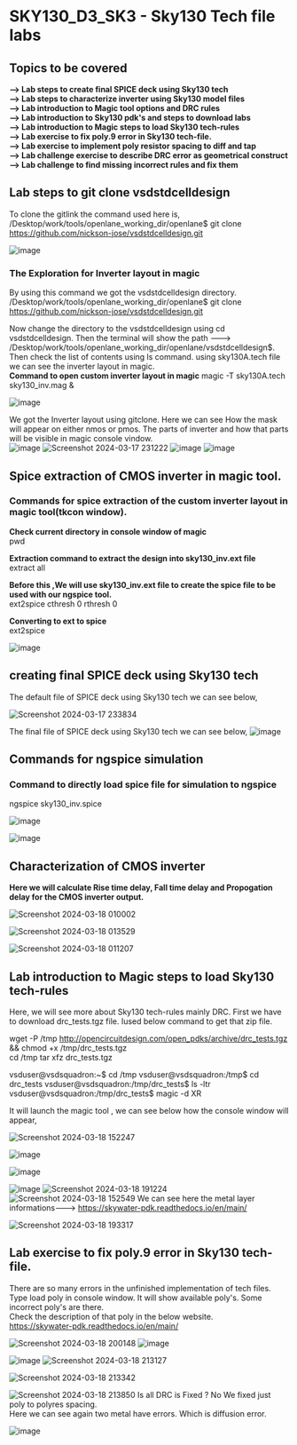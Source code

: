 #  SKY130_D3_SK3 - Sky130 Tech file labs
##  Topics to be covered
**--> Lab steps to create final SPICE deck using Sky130 tech**   
**--> Lab steps to characterize inverter using Sky130 model files**  
**--> Lab introduction to Magic tool options and DRC rules**    
**--> Lab introduction to Sky130 pdk's and steps to download labs**    
**--> Lab introduction to Magic steps to load Sky130 tech-rules**    
**--> Lab exercise to fix poly.9 error in Sky130 tech-file.**    
**--> Lab exercise to implement poly resistor spacing to diff and tap**   
**--> Lab challenge exercise to describe DRC error as geometrical construct** 
**--> Lab challenge to find missing incorrect rules and fix them**

## Lab steps to git clone vsdstdcelldesign

To clone the gitlink the command used here is,  
/Desktop/work/tools/openlane_working_dir/openlane$ git clone https://github.com/nickson-jose/vsdstdcelldesign.git   

![image](https://github.com/Gayathri4801/NASSCOM-VSD-IAT/assets/163323618/20659235-0170-42cf-adb0-10535788ec92)

### The Exploration for Inverter layout in magic    

By using this command we got the vsdstdcelldesign directory.  
/Desktop/work/tools/openlane_working_dir/openlane$ git clone https://github.com/nickson-jose/vsdstdcelldesign.git   

Now change the directory to the vsdstdcelldesign using cd vsdstdcelldesign.
Then the terminal will show the path ---> /Desktop/work/tools/openlane_working_dir/openlane/vsdstdcelldesign$.     
Then check the list of contents using ls command. 
using sky130A.tech file we can see the inverter layout in magic.   
**Command to open custom inverter layout in magic**
magic -T sky130A.tech sky130_inv.mag &

![image](https://github.com/Gayathri4801/NASSCOM-VSD-IAT/assets/163323618/ef0e6b12-00da-43a9-80d8-c0202163a7dc)

We got the Inverter layout using gitclone. Here we can see How the mask will appear on either nmos or pmos. The parts of inverter and how that parts will be visible in magic console vindow.       
![image](https://github.com/Gayathri4801/NASSCOM-VSD-IAT/assets/163323618/5aaca5ed-06b6-447f-bd7d-90586fd5588c)
![Screenshot 2024-03-17 231222](https://github.com/Gayathri4801/NASSCOM-VSD-IAT/assets/163323618/1f71b934-5d87-4388-8b47-fa8fc84a6867)
![image](https://github.com/Gayathri4801/NASSCOM-VSD-IAT/assets/163323618/53edd419-ed7e-4806-b8e7-9b01db70f346)
![image](https://github.com/Gayathri4801/NASSCOM-VSD-IAT/assets/163323618/ff310968-2d4f-429e-b1f8-ebf3d36b058a)


## Spice extraction of CMOS inverter in magic tool.  
### Commands for spice extraction of the custom inverter layout in magic tool(tkcon window).

**Check current directory in console window of magic**   
pwd

**Extraction command to extract the design into sky130_inv.ext file**   
extract all   

**Before this ,We will use sky130_inv.ext file to create the spice file to be used with our ngspice tool.**   
ext2spice cthresh 0 rthresh 0   

**Converting to ext to spice**   
ext2spice


![image](https://github.com/Gayathri4801/NASSCOM-VSD-IAT/assets/163323618/3911b87e-8846-447e-82b1-f6d89bdc45d4)


## creating final SPICE deck using Sky130 tech   

The default file of SPICE deck using Sky130 tech we can see below,

![Screenshot 2024-03-17 233834](https://github.com/Gayathri4801/NASSCOM-VSD-IAT/assets/163323618/533e809c-242d-46f4-9c86-7e74fb521fe6)

The final file of SPICE deck using Sky130 tech we can see below,
![image](https://github.com/Gayathri4801/NASSCOM-VSD-IAT/assets/163323618/597e0aa5-335c-4429-bb65-fcb0931e0553)

## Commands for ngspice simulation

### Command to directly load spice file for simulation to ngspice
ngspice sky130_inv.spice  

![image](https://github.com/Gayathri4801/NASSCOM-VSD-IAT/assets/163323618/ccd1a8e1-897e-4b1e-811d-9c1ac5a8251b)

![image](https://github.com/Gayathri4801/NASSCOM-VSD-IAT/assets/163323618/19be848a-276c-4b2d-8f63-5010d24db2eb)

## Characterization of CMOS inverter

**Here we will calculate Rise time delay, Fall time delay and Propogation delay for the CMOS inverter output.**  

![Screenshot 2024-03-18 010002](https://github.com/Gayathri4801/NASSCOM-VSD-IAT/assets/163323618/eff93521-dfde-410a-bbb4-d8bf0881cdc2)

![Screenshot 2024-03-18 013529](https://github.com/Gayathri4801/NASSCOM-VSD-IAT/assets/163323618/cdf88e88-8480-42a0-9a90-384014b1910f)

![Screenshot 2024-03-18 011207](https://github.com/Gayathri4801/NASSCOM-VSD-IAT/assets/163323618/b4764917-28c1-42e9-ab29-5f3c27a00af0)


##  Lab introduction to Magic steps to load Sky130 tech-rules

Here, we will see more about Sky130 tech-rules mainly DRC. 
First we have to download drc_tests.tgz file. Iused below command to get that zip file.  

wget -P /tmp http://opencircuitdesign.com/open_pdks/archive/drc_tests.tgz && chmod +x /tmp/drc_tests.tgz   
cd /tmp
tar xfz drc_tests.tgz

vsduser@vsdsquadron:~$ cd /tmp
vsduser@vsdsquadron:/tmp$ cd drc_tests
vsduser@vsdsquadron:/tmp/drc_tests$ ls -ltr
vsduser@vsdsquadron:/tmp/drc_tests$ magic -d XR

It will launch the magic tool , we can see below how the console window will appear,  

![Screenshot 2024-03-18 152247](https://github.com/Gayathri4801/NASSCOM-VSD-IAT/assets/163323618/52726029-5838-419f-86fa-2284177ea4d7)

![image](https://github.com/Gayathri4801/NASSCOM-VSD-IAT/assets/163323618/81ab0e19-4805-4f92-8e8e-7fce56790d5c)

![image](https://github.com/Gayathri4801/NASSCOM-VSD-IAT/assets/163323618/e75aac88-632f-47b7-82e9-4c3ed5095ee8)

![image](https://github.com/Gayathri4801/NASSCOM-VSD-IAT/assets/163323618/bbb20f94-f6a4-4992-9771-326fc3134da8)
![Screenshot 2024-03-18 191224](https://github.com/Gayathri4801/NASSCOM-VSD-IAT/assets/163323618/d1c64d75-cd12-4212-88a7-6c03442735ee)
![Screenshot 2024-03-18 152549](https://github.com/Gayathri4801/NASSCOM-VSD-IAT/assets/163323618/b81d7902-c3e4-472a-896d-6deb85b14061)
We can see here the metal layer informations--->      https://skywater-pdk.readthedocs.io/en/main/     

![Screenshot 2024-03-18 193317](https://github.com/Gayathri4801/NASSCOM-VSD-IAT/assets/163323618/d1bc7c98-7493-4f89-8a34-ba01c28be3c0)


## Lab exercise to fix poly.9 error in Sky130 tech-file.

There are so many errors in the unfinished implementation of tech files.  
Type load poly in console window. It will show available poly's.  Some incorrect poly's are there.   
Check the description of that poly in the below website.  
   https://skywater-pdk.readthedocs.io/en/main/     

![Screenshot 2024-03-18 200148](https://github.com/Gayathri4801/NASSCOM-VSD-IAT/assets/163323618/9f218105-8412-4f12-be33-646f6d5006ea)
![image](https://github.com/Gayathri4801/NASSCOM-VSD-IAT/assets/163323618/ee5ee82f-1b81-4d55-bd6f-4d484924431b)

![image](https://github.com/Gayathri4801/NASSCOM-VSD-IAT/assets/163323618/55b88e34-c950-442a-89e5-aed0b75a8b99)
![Screenshot 2024-03-18 213127](https://github.com/Gayathri4801/NASSCOM-VSD-IAT/assets/163323618/47499a78-a21c-4ae3-8a45-f7569686f1df)

![Screenshot 2024-03-18 213342](https://github.com/Gayathri4801/NASSCOM-VSD-IAT/assets/163323618/1432df61-87f4-458d-b398-61b6726cff63)

![Screenshot 2024-03-18 213850](https://github.com/Gayathri4801/NASSCOM-VSD-IAT/assets/163323618/c436c4a5-0f6d-44ac-87c8-56d36b965a9a)
Is all DRC is Fixed ? No  We fixed just poly to polyres spacing.  
Here we can see again two metal have errors. Which is  diffusion error.

![image](https://github.com/Gayathri4801/NASSCOM-VSD-IAT/assets/163323618/b845966a-337b-4121-83a3-2f5904b0c6f3)



